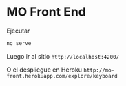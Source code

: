 # MO Front End

Ejecutar

```bash
ng serve
```

Luego ir al sitio `http://localhost:4200/`

O el despliegue en Heroku `http://mo-front.herokuapp.com/explore/keyboard`
